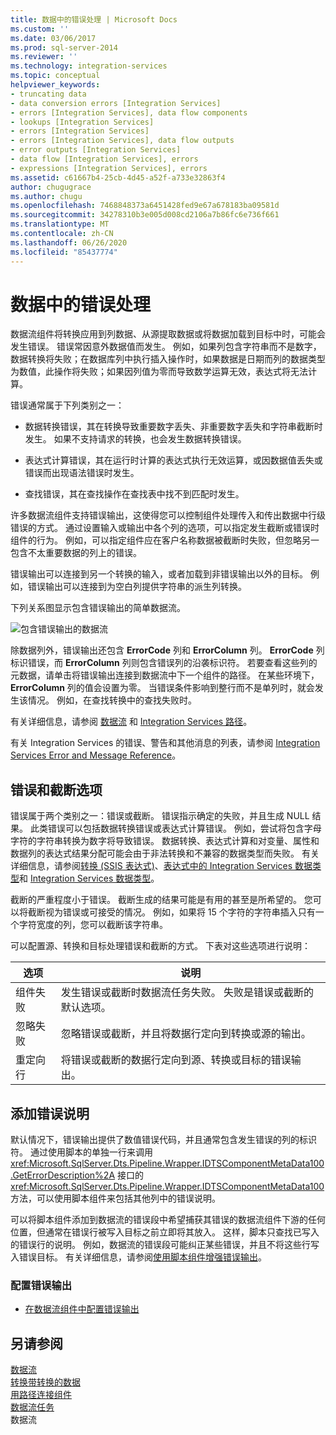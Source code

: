 ```yaml
---
title: 数据中的错误处理 | Microsoft Docs
ms.custom: ''
ms.date: 03/06/2017
ms.prod: sql-server-2014
ms.reviewer: ''
ms.technology: integration-services
ms.topic: conceptual
helpviewer_keywords:
- truncating data
- data conversion errors [Integration Services]
- errors [Integration Services], data flow components
- lookups [Integration Services]
- errors [Integration Services]
- errors [Integration Services], data flow outputs
- error outputs [Integration Services]
- data flow [Integration Services], errors
- expressions [Integration Services], errors
ms.assetid: c61667b4-25cb-4d45-a52f-a733e32863f4
author: chugugrace
ms.author: chugu
ms.openlocfilehash: 7468848373a6451428fed9e67a678183ba09581d
ms.sourcegitcommit: 34278310b3e005d008cd2106a7b86fc6e736f661
ms.translationtype: MT
ms.contentlocale: zh-CN
ms.lasthandoff: 06/26/2020
ms.locfileid: "85437774"
---
```

# <a name="error-handling-in-data"></a>数据中的错误处理
  数据流组件将转换应用到列数据、从源提取数据或将数据加载到目标中时，可能会发生错误。 错误常因意外数据值而发生。 例如，如果列包含字符串而不是数字，数据转换将失败；在数据库列中执行插入操作时，如果数据是日期而列的数据类型为数值，此操作将失败；如果因列值为零而导致数学运算无效，表达式将无法计算。  
  
 错误通常属于下列类别之一：  
  
-   数据转换错误，其在转换导致重要数字丢失、非重要数字丢失和字符串截断时发生。 如果不支持请求的转换，也会发生数据转换错误。  
  
-   表达式计算错误，其在运行时计算的表达式执行无效运算，或因数据值丢失或错误而出现语法错误时发生。  
  
-   查找错误，其在查找操作在查找表中找不到匹配时发生。  
  
 许多数据流组件支持错误输出，这使得您可以控制组件处理传入和传出数据中行级错误的方式。 通过设置输入或输出中各个列的选项，可以指定发生截断或错误时组件的行为。 例如，可以指定组件应在客户名称数据被截断时失败，但忽略另一包含不太重要数据的列上的错误。  
  
 错误输出可以连接到另一个转换的输入，或者加载到非错误输出以外的目标。 例如，错误输出可以连接到为空白列提供字符串的派生列转换。  
  
 下列关系图显示包含错误输出的简单数据流。  
  
 ![包含错误输出的数据流](../media/mw-dts-11.gif "包含错误输出的数据流")  
  
 除数据列外，错误输出还包含 **ErrorCode** 列和 **ErrorColumn** 列。 **ErrorCode** 列标识错误，而 **ErrorColumn** 列则包含错误列的沿袭标识符。 若要查看这些列的元数据，请单击将错误输出连接到数据流中下一个组件的路径。 在某些环境下， **ErrorColumn** 列的值会设置为零。 当错误条件影响到整行而不是单列时，就会发生该情况。 例如，在查找转换中的查找失败时。  
  
 有关详细信息，请参阅 [数据流](data-flow.md) 和 [Integration Services 路径](integration-services-paths.md)。  
  
 有关 Integration Services 的错误、警告和其他消息的列表，请参阅 [Integration Services Error and Message Reference](../integration-services-error-and-message-reference.md)。  
  
## <a name="error-and-truncation-options"></a>错误和截断选项  
 错误属于两个类别之一：错误或截断。 错误指示确定的失败，并且生成 NULL 结果。 此类错误可以包括数据转换错误或表达式计算错误。 例如，尝试将包含字母字符的字符串转换为数字将导致错误。 数据转换、表达式计算和对变量、属性和数据列的表达式结果分配可能会由于非法转换和不兼容的数据类型而失败。 有关详细信息，请参阅[转换 (SSIS 表达式)](../expressions/cast-ssis-expression.md)、[表达式中的 Integration Services 数据类型](../expressions/integration-services-data-types-in-expressions.md)和 [Integration Services 数据类型](integration-services-data-types.md)。  
  
 截断的严重程度小于错误。 截断生成的结果可能是有用的甚至是所希望的。 您可以将截断视为错误或可接受的情况。 例如，如果将 15 个字符的字符串插入只有一个字符宽度的列，您可以截断该字符串。  
  
 可以配置源、转换和目标处理错误和截断的方式。 下表对这些选项进行说明：  
  
|选项|说明|  
|------------|-----------------|  
|组件失败|发生错误或截断时数据流任务失败。 失败是错误或截断的默认选项。|  
|忽略失败|忽略错误或截断，并且将数据行定向到转换或源的输出。|  
|重定向行|将错误或截断的数据行定向到源、转换或目标的错误输出。|  
  
## <a name="adding-the-error-description"></a>添加错误说明  
 默认情况下，错误输出提供了数值错误代码，并且通常包含发生错误的列的标识符。 通过使用脚本的单独一行来调用 <xref:Microsoft.SqlServer.Dts.Pipeline.Wrapper.IDTSComponentMetaData100.GetErrorDescription%2A> 接口的 <xref:Microsoft.SqlServer.Dts.Pipeline.Wrapper.IDTSComponentMetaData100> 方法，可以使用脚本组件来包括其他列中的错误说明。  
  
 可以将脚本组件添加到数据流的错误段中希望捕获其错误的数据流组件下游的任何位置，但通常在错误行被写入目标之前立即将其放入。 这样，脚本只查找已写入的错误行的说明。 例如，数据流的错误段可能纠正某些错误，并且不将这些行写入错误目标。 有关详细信息，请参阅[使用脚本组件增强错误输出](../extending-packages-scripting-data-flow-script-component-examples/enhancing-an-error-output-with-the-script-component.md)。  
  
### <a name="to-configure-an-error-output"></a>配置错误输出  
  
-   [在数据流组件中配置错误输出](../configure-an-error-output-in-a-data-flow-component.md)  
  
## <a name="see-also"></a>另请参阅  
 [数据流](data-flow.md)   
 [转换带转换的数据](transformations/transform-data-with-transformations.md)   
 [用路径连接组件](../connect-components-with-paths.md)   
 [数据流任务](../control-flow/data-flow-task.md)   
 数据流  
  
  
